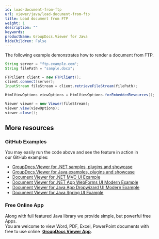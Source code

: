 ```yaml
---
id: load-document-from-ftp
url: viewer/java/load-document-from-ftp
title: Load document from FTP
weight: 1
description: ""
keywords: 
productName: GroupDocs.Viewer for Java
hideChildren: False
---
```

The following example demonstrates how to render a document from FTP.

```java
String server = "ftp.example.com";
String filePath = "sample.docx";

FTPClient client = new FTPClient();
client.connect(server);
InputStream fileStream = client.retrieveFileStream(filePath);

HtmlViewOptions viewOptions = HtmlViewOptions.forEmbeddedResources();

Viewer viewer = new Viewer(fileStream);
viewer.view(viewOptions);
viewer.close();

```

## More resources
### GitHub Examples
You may easily run the code above and see the feature in action in our GitHub examples:
*   [GroupDocs.Viewer for .NET samples, plugins and showcase](https://github.com/groupdocs-viewer/GroupDocs.Viewer-for-.NET)    
*   [GroupDocs.Viewer for Java examples, plugins and showcase](https://github.com/groupdocs-viewer/GroupDocs.Viewer-for-Java)    
*   [Document Viewer for .NET MVC UI Example](https://github.com/groupdocs-viewer/GroupDocs.Viewer-for-.NET-MVC)    
*   [Document Viewer for .NET App WebForms UI Modern Example](https://github.com/groupdocs-viewer/GroupDocs.Viewer-for-.NET-WebForms)    
*   [Document Viewer for Java App Dropwizard UI Modern Example](https://github.com/groupdocs-viewer/GroupDocs.Viewer-for-Java-Dropwizard)    
*   [Document Viewer for Java Spring UI Example](https://github.com/groupdocs-viewer/GroupDocs.Viewer-for-Java-Spring)
    
### Free Online App
Along with full featured Java library we provide simple, but powerful free Apps.  
You are welcome to view Word, PDF, Excel, PowerPoint documents with free to use online  **[GroupDocs Viewer App](https://products.groupdocs.app/viewer)**.
